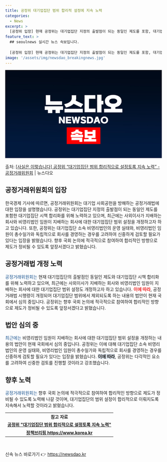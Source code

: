```yaml
---
title: 공정위 대기업집단 범위 합리적 설정에 지속 노력
categories:
  - News
excerpt: >
  [공정위 입장] 현재 공정위는 대기업집단 지정의 출발점이 되는 동일인 제도를 포함, 대기업집단 시책 합리화를…
feature_text: >
  ## seoulnews 실시간 뉴스 속보입니다.

  [공정위 입장] 현재 공정위는 대기업집단 지정의 출발점이 되는 동일인 제도를 포함, 대기업집단 시책 합리화를…
image: '/assets/img/newsdao_breakingnews.jpg'
---
```


![뉴스다오 속보](/assets/img/newsdao_breakingnews.jpg)

<p>출처: <a href="https://newsdao.kr/2861" rel="dofollow">[사실은 이렇습니다] 공정위 “대기업집단 범위 합리적으로 설정토록 지속 노력” - 공정거래위원회</a> | 뉴스다오</p>

<h2 data-ke-size="size26">공정거래위원회의 입장</h2>
<p data-ke-size="size16">한국경제 기사에 따르면, 공정거래위원회는 대기업 사회공헌을 방해하는 공정거래법에 대한 입장을 설명했습니다. 공정위는 대기업집단 지정의 출발점이 되는 동일인 제도를 포함한 대기업집단 시책 합리화를 위해 노력하고 있으며, 최근에는 사외이사가 지배하는 회사와 비영리법인 임원이 지배하는 회사에 대한 대기업집단 범위 설정을 개정하고자 하고 있습니다. 또한, 공정위는 대기업집단 소속 비영리법인의 운영 실태와, 비영리법인 임원이 총수일가와 독립적으로 회사를 경영하는 경우를 고려하여 신중하게 검토할 필요가 있다는 입장을 밝혔습니다. 향후 국회 논의에 적극적으로 참여하여 합리적인 방향으로 제도가 정비될 수 있도록 앞장서겠다고 밝혔습니다.</p>

<h2 data-ke-size="size26">공정거래법 개정 노력</h2>
<p data-ke-size="size16"><span style="color: #1a5490;">공정거래위원회는</span> 현재 대기업집단의 출발점인 동일인 제도와 대기업집단 시책 합리화를 위해 노력하고 있으며, 최근에는 사외이사가 지배하는 회사와 비영리법인 임원이 지배하는 회사에 대한 대기업집단 범위 설정도 개정하고자 하고 있습니다. <b><span style="color: #ee2323;">이에 따라</span></b>, 공정거래법 시행령이 개정되어 대기업집단 범위에서 제외되도록 하는 내용의 법안이 현재 국회에서 심의 중입니다. 공정위는 향후 국회 논의에 적극적으로 참여하여 합리적인 방향으로 제도가 정비될 수 있도록 앞장서겠다고 밝혔습니다.</p>

<h2 data-ke-size="size26">법안 심의 중</h2>
<p data-ke-size="size16"><span style="color: #1a5490;">최근에는</span> 비영리법인 임원이 지배하는 회사에 대한 대기업집단 범위 설정을 개정하는 내용의 법안이 현재 국회에서 심의 중입니다. 공정위는 이에 대해 대기업집단 소속 비영리법인의 운영 실태와, 비영리법인 임원이 총수일가와 독립적으로 회사를 경영하는 경우를 신중하게 검토할 필요가 있다는 입장을 밝혔습니다. <b><span style="background-color: #21538527;">이에 따라</span></b>, 공정위는 다각적인 요소를 고려하여 신중한 검토를 진행할 것이라고 강조했습니다.</p>

<h2 data-ke-size="size26">향후 노력</h2>
<p data-ke-size="size16"><span style="color: #1a5490;">공정거래위원회는</span> 향후 국회 논의에 적극적으로 참여하여 합리적인 방향으로 제도가 정비될 수 있도록 노력해 나갈 것이며, 대기업집단의 범위 설정이 합리적으로 이뤄지도록 지속해서 노력할 것이라고 밝혔습니다.</p>

<table>
	<tbody>
		<tr>
			<td style="text-align: center; height: 17px;"><b>참고 자료</b></td>
		</tr>
		<tr>
			<td style="text-align: center; height: 17px;"><b><a href="https://newsdao.kr/2861">공정위 "대기업집단 범위 합리적으로 설정토록 지속 노력"</a></b></td>
		</tr>
		<tr>
			<td style="text-align: center; height: 17px;"><b><a href="https://https://www.korea.kr/main.do">정책브리핑 https://www.korea.kr</a></b></td>
		</tr>
	</tbody>
</table>
<p data-ke-size="size16">&nbsp;</p> 

신속 뉴스 바로가기 👉 <a href="https://newsdao.kr" rel="dofollow">https://newsdao.kr</a>


